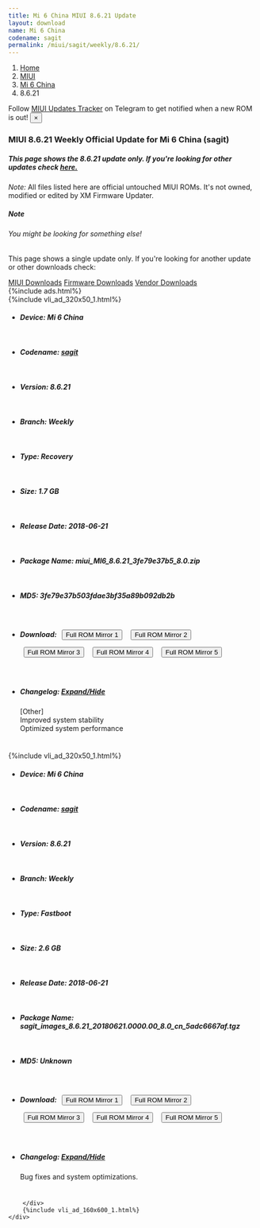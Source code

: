 ```yaml
---
title: Mi 6 China MIUI 8.6.21 Update
layout: download
name: Mi 6 China
codename: sagit
permalink: /miui/sagit/weekly/8.6.21/
---
```

<nav aria-label="breadcrumb">
    <ol class="breadcrumb">
        <li class="breadcrumb-item"><a href="/">Home</a></li>
        <li class="breadcrumb-item"><a href="/miui/">MIUI</a></li>
        <li class="breadcrumb-item"><a href="/miui/sagit/">Mi 6 China</a></li>
        <li class="breadcrumb-item active" aria-current="page">8.6.21</li>
    </ol>
</nav>
<div class="alert alert-primary alert-dismissible fade show" role="alert">
    Follow <a href="https://t.me/MIUIUpdatesTracker" class="alert-link">MIUI Updates Tracker</a> on Telegram to get
    notified when a new ROM is out!
    <button type="button" class="close" data-dismiss="alert" aria-label="Close">
        <span aria-hidden="true">&times;</span>
    </button>
</div>
<div class="col-12 mx-auto">
    <h3 class="title bg-light p-2 rounded">MIUI 8.6.21 Weekly Official Update for Mi 6 China (sagit)</h3>
    <h5>This page shows the 8.6.21 update only. If you're looking for other updates check
        <a href="/miui/sagit/">here.</a></h5>
    <p><i>Note: </i>All files listed here are official untouched MIUI ROMs.
        It's not owned, modified or edited by XM Firmware Updater.</p>
    <div class="card">
        <div class="card-body">
            <h5 class="card-title">Note</h5>
            <h6 class="card-subtitle mb-2 text-muted">You might be looking for something else!</h6>
            <p class="card-text">This page shows a single update only.
                If you're looking for another update or other downloads check:</p>
            <a href="/miui/" class="card-link">MIUI Downloads</a>
            <a href="/firmware/" class="card-link">Firmware Downloads</a>
            <a href="/vendor/" class="card-link">Vendor Downloads</a>
        </div>
    </div>
    {%include ads.html%}
    <div class="row justify-content-center">
        <div class="col-10" id="downloads">
                    <div class="card card-body">
            {%include vli_ad_320x50_1.html%}
            <ul class="list-unstyled">
                <li style="padding-bottom: 10px;">
                    <h5><b>Device: </b>Mi 6 China</h5>
                </li>
                <li style="padding-bottom: 10px;">
                    <h5><b>Codename: </b> <a href="/miui/sagit/" target="_blank">sagit</a> </h5>
                </li>
                <li style="padding-bottom: 10px;">
                    <h5><b>Version: </b>8.6.21</h5>
                </li>
                <li style="padding-bottom: 10px;">
                    <h5><b>Branch: </b>Weekly</h5>
                </li>
                <li style="padding-bottom: 10px;">
                    <h5><b>Type: </b>Recovery</h5>
                </li>
                <li style="padding-bottom: 10px;">
                    <h5><b>Size: </b>1.7 GB</h5>
                </li>
                <li style="padding-bottom: 10px;">
                    <h5><b>Release Date: </b>2018-06-21</h5>
                </li>
                <li style="padding-bottom: 10px;">
                    <h5><b>Package Name: </b><span id="filename" class="text-dark">miui_MI6_8.6.21_3fe79e37b5_8.0.zip</span></h5>
                </li>
                <li style="padding-bottom: 10px;">
                    <h5><b>MD5: </b><span id="md5" class="text-muted">3fe79e37b503fdae3bf35a89b092db2b</span></h5>
                </li>
                <li style="padding-bottom: 10px;">
                    <h5><b>Download: </b> <button type="button" id="download" class="btn btn-primary" style="margin: 7px;" onclick="window.open('https://cdnorg.d.miui.com/8.6.21/miui_MI6_8.6.21_3fe79e37b5_8.0.zip', '_blank');"><i class="fa fa-download"></i> Full ROM Mirror 1</button> <button type="button" id="download" class="btn btn-primary" style="margin: 7px;" onclick="window.open('https://bkt-sgp-miui-ota-update-alisgp.oss-ap-southeast-1.aliyuncs.com/8.6.21/miui_MI6_8.6.21_3fe79e37b5_8.0.zip', '_blank');"><i class="fa fa-download"></i> Full ROM Mirror 2</button> <button type="button" id="download" class="btn btn-primary" style="margin: 7px;" onclick="window.open('https://bn.d.miui.com/8.6.21/miui_MI6_8.6.21_3fe79e37b5_8.0.zip', '_blank');"><i class="fa fa-download"></i> Full ROM Mirror 3</button> <button type="button" id="download" class="btn btn-primary" style="margin: 7px;" onclick="window.open('https://bigota.d.miui.com/8.6.21/miui_MI6_8.6.21_3fe79e37b5_8.0.zip', '_blank');"><i class="fa fa-download"></i> Full ROM Mirror 4</button> <button type="button" id="download" class="btn btn-primary" style="margin: 7px;" onclick="window.open('https://hugeota.d.miui.com/8.6.21/miui_MI6_8.6.21_3fe79e37b5_8.0.zip', '_blank');"><i class="fa fa-download"></i> Full ROM Mirror 5</button></h5>
                </li>
                <li style="padding-bottom: 10px;">
                    <h5><b>Changelog: </b><a href="#sagit_1_changelog" data-toggle="collapse" role="button"
                            aria-expanded="false" aria-controls="sagit_1_changelog"> <i class="fa fa-arrow-down"
                                aria-hidden="true"></i> Expand/Hide</a></h5>
                    <div class="collapse" id="sagit_1_changelog">
                        <p id="changelog_text">[Other]<br>Improved system stability<br>Optimized system performance</p>
                    </div>
                </li>
            </ul>
        </div>
        <div class="card card-body">
            {%include vli_ad_320x50_1.html%}
            <ul class="list-unstyled">
                <li style="padding-bottom: 10px;">
                    <h5><b>Device: </b>Mi 6 China</h5>
                </li>
                <li style="padding-bottom: 10px;">
                    <h5><b>Codename: </b> <a href="/miui/sagit/" target="_blank">sagit</a> </h5>
                </li>
                <li style="padding-bottom: 10px;">
                    <h5><b>Version: </b>8.6.21</h5>
                </li>
                <li style="padding-bottom: 10px;">
                    <h5><b>Branch: </b>Weekly</h5>
                </li>
                <li style="padding-bottom: 10px;">
                    <h5><b>Type: </b>Fastboot</h5>
                </li>
                <li style="padding-bottom: 10px;">
                    <h5><b>Size: </b>2.6 GB</h5>
                </li>
                <li style="padding-bottom: 10px;">
                    <h5><b>Release Date: </b>2018-06-21</h5>
                </li>
                <li style="padding-bottom: 10px;">
                    <h5><b>Package Name: </b><span id="filename" class="text-dark">sagit_images_8.6.21_20180621.0000.00_8.0_cn_5adc6667af.tgz</span></h5>
                </li>
                <li style="padding-bottom: 10px;">
                    <h5><b>MD5: </b><span id="md5" class="text-muted">Unknown</span></h5>
                </li>
                <li style="padding-bottom: 10px;">
                    <h5><b>Download: </b> <button type="button" id="download" class="btn btn-primary" style="margin: 7px;" onclick="window.open('https://cdnorg.d.miui.com/8.6.21/sagit_images_8.6.21_20180621.0000.00_8.0_cn_5adc6667af.tgz', '_blank');"><i class="fa fa-download"></i> Full ROM Mirror 1</button> <button type="button" id="download" class="btn btn-primary" style="margin: 7px;" onclick="window.open('https://bkt-sgp-miui-ota-update-alisgp.oss-ap-southeast-1.aliyuncs.com/8.6.21/sagit_images_8.6.21_20180621.0000.00_8.0_cn_5adc6667af.tgz', '_blank');"><i class="fa fa-download"></i> Full ROM Mirror 2</button> <button type="button" id="download" class="btn btn-primary" style="margin: 7px;" onclick="window.open('https://bn.d.miui.com/8.6.21/sagit_images_8.6.21_20180621.0000.00_8.0_cn_5adc6667af.tgz', '_blank');"><i class="fa fa-download"></i> Full ROM Mirror 3</button> <button type="button" id="download" class="btn btn-primary" style="margin: 7px;" onclick="window.open('https://bigota.d.miui.com/8.6.21/sagit_images_8.6.21_20180621.0000.00_8.0_cn_5adc6667af.tgz', '_blank');"><i class="fa fa-download"></i> Full ROM Mirror 4</button> <button type="button" id="download" class="btn btn-primary" style="margin: 7px;" onclick="window.open('https://hugeota.d.miui.com/8.6.21/sagit_images_8.6.21_20180621.0000.00_8.0_cn_5adc6667af.tgz', '_blank');"><i class="fa fa-download"></i> Full ROM Mirror 5</button></h5>
                </li>
                <li style="padding-bottom: 10px;">
                    <h5><b>Changelog: </b><a href="#sagit_2_changelog" data-toggle="collapse" role="button"
                            aria-expanded="false" aria-controls="sagit_2_changelog"> <i class="fa fa-arrow-down"
                                aria-hidden="true"></i> Expand/Hide</a></h5>
                    <div class="collapse" id="sagit_2_changelog">
                        <p id="changelog_text">Bug fixes and system optimizations.</p>
                    </div>
                </li>
            </ul>
        </div>

        </div>
        {%include vli_ad_160x600_1.html%}
    </div>
</div>
